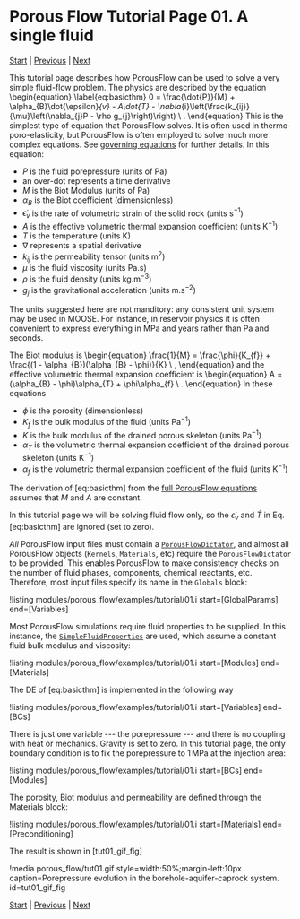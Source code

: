 # Porous Flow Tutorial Page 01.  A single fluid

[Start](tutorial_00.md) |
[Previous](tutorial_00.md) |
[Next](tutorial_02.md)

This tutorial page describes how PorousFlow can be used to solve a
very simple fluid-flow problem.  The physics are described by the
equation
\begin{equation}
\label{eq:basicthm}
0 = \frac{\dot{P}}{M} + \alpha_{B}\dot{\epsilon}_{v} - A\dot{T} -
\nabla_{i}\left(\frac{k_{ij}}{\mu}\left(\nabla_{j}P - \rho g_{j}\right)\right)
\ .
\end{equation}
This is the simplest type of equation that PorousFlow solves.  It is often used in thermo-poro-elasticity, but PorousFlow is often employed to solve much more complex equations.  See [governing equations](/porous_flow/governing_equations.md) for further details.  In this equation:

- $P$ is the fluid porepressure (units of Pa)
- an over-dot represents a time derivative
- $M$ is the Biot Modulus (units of Pa)
- $\alpha_{B}$ is the Biot coefficient (dimensionless)
- $\dot{\epsilon}_{v}$ is the rate of volumetric strain of the solid rock (units s$^{-1}$)
- $A$ is the effective volumetric thermal expansion coefficient (units K$^{-1}$)
- $T$ is the temperature (units K)
- $\nabla$ represents a spatial derivative
- $k_{ij}$ is the permeability tensor (units m$^{2}$)
- $\mu$ is the fluid viscosity (units Pa.s)
- $\rho$ is the fluid density (units kg.m$^{-3}$)
- $g_{j}$ is the gravitational acceleration (units m.s$^{-2}$)

The units suggested here are not manditory: any consistent unit system
may be used in MOOSE.  For instance, in reservoir physics it is often
convenient to express everything in MPa and years rather than Pa and
seconds.

The Biot modulus is
\begin{equation}
\frac{1}{M} = \frac{\phi}{K_{f}} + \frac{(1 - \alpha_{B})(\alpha_{B} - \phi)}{K} \ ,
\end{equation}
and the effective volumetric thermal expansion coefficient is
\begin{equation}
A = (\alpha_{B} - \phi)\alpha_{T} + \phi\alpha_{f} \ .
\end{equation}
In these equations

- $\phi$ is the porosity (dimensionless)
- $K_{f}$ is the bulk modulus of the fluid (units Pa$^{-1}$)
- $K$ is the bulk modulus of the drained porous skeleton (units Pa$^{-1}$)
- $\alpha_{T}$ is the volumetric thermal expansion coefficient of the drained porous skeleton (units K$^{-1}$)
- $\alpha_{f}$ is the volumetric thermal expansion coefficient of the fluid (units K$^{-1}$)

The derivation of [eq:basicthm] from
the [full PorousFlow equations](governing_equations.md) assumes that $M$ and $A$ are constant.

In this tutorial page we will be solving fluid flow only, so the
$\dot{\epsilon}_{v}$ and $\dot{T}$ in Eq. [eq:basicthm] are ignored (set to zero).

*All* PorousFlow input files must contain a [`PorousFlowDictator`](PorousFlowDictator.md), and almost all PorousFlow objects (`Kernels`, `Materials`, etc) require the `PorousFlowDictator` to be provided.  This enables PorousFlow to make consistency checks on the number of fluid phases, components, chemical reactants, etc.  Therefore, most input files specify its name in the `Globals` block:

!listing modules/porous_flow/examples/tutorial/01.i start=[GlobalParams] end=[Variables]

Most PorousFlow simulations require fluid properties to be supplied.  In this instance, the [`SimpleFluidProperties`](SimpleFluidProperties.md) are used, which assume a constant fluid bulk modulus and viscosity:

!listing modules/porous_flow/examples/tutorial/01.i start=[Modules] end=[Materials]

The DE of [eq:basicthm] is implemented in the following way

!listing modules/porous_flow/examples/tutorial/01.i start=[Variables] end=[BCs]

There is just one variable --- the porepressure --- and there is no coupling with heat or mechanics.  Gravity is set to zero.  In this tutorial page, the only boundary condition is to fix the porepressure to 1$\,$MPa at the injection area:

!listing modules/porous_flow/examples/tutorial/01.i start=[BCs] end=[Modules]

The porosity, Biot modulus and permeability are defined through the Materials block:

!listing modules/porous_flow/examples/tutorial/01.i start=[Materials] end=[Preconditioning]

The result is shown in [tut01_gif_fig]

!media porous_flow/tut01.gif style=width:50%;margin-left:10px caption=Porepressure evolution in the borehole-aquifer-caprock system.  id=tut01_gif_fig

[Start](tutorial_00.md) |
[Previous](tutorial_00.md) |
[Next](tutorial_02.md)
